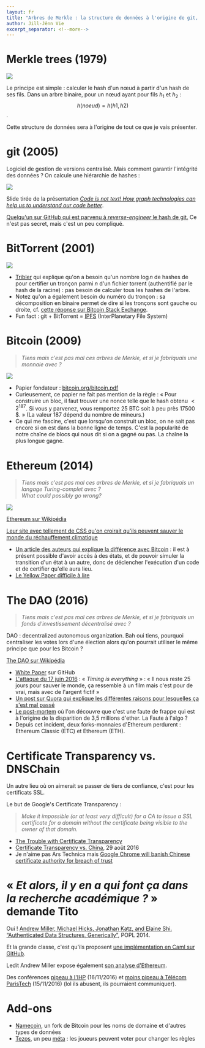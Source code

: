 ```yaml
---
layout: fr
title: "Arbres de Merkle : la structure de données à l'origine de git, BitTorrent, Bitcoin, Ethereum, The DAO et autres blockchains"
author: Jill-Jênn Vie
excerpt_separator: <!--more-->
---
```


# Merkle trees (1979)

![](/fr/images/merkle/merkle.jpg)

Le principe est simple : calculer le hash d'un nœud à partir d'un hash de ses fils. Dans un arbre binaire, pour un nœud ayant pour fils $h_1$ et $h_2$ : $$ h(noeud) = h(h1, h2) $$.

<!--more-->

Cette structure de données sera à l'origine de tout ce que je vais présenter.

# git (2005)

Logiciel de gestion de versions centralisé. Mais comment garantir l'intégrité des données ? On calcule une hiérarchie de hashes :

![](/fr/images/merkle/git.jpg)

Slide tirée de la présentation [*Code is not text! How graph technologies can help us to understand our code better*](http://www.slideshare.net/japh44/code-is-not-text-how-graph-technologies-can-help-us-to-understand-our-code-better).

[Quelqu'un sur GitHub qui est parvenu à *reverse-engineer* le hash de git.](https://gist.github.com/masak/2415865) Ce n'est pas secret, mais c'est un peu compliqué.

# BitTorrent (2001)

![](/fr/images/merkle/bitcoin.png)

- [Tribler](https://www.tribler.org/MerkleHashes/) qui explique qu'on a besoin qu'un nombre $\log n$ de hashes de pour certifier un tronçon parmi $n$ d'un fichier torrent (authentifié par le hash de la racine) : pas besoin de calculer tous les hashes de l'arbre.
- Notez qu'on a également besoin du numéro du tronçon : sa décomposition en binaire permet de dire si les tronçons sont gauche ou droite, cf. [cette réponse sur Bitcoin Stack Exchange](http://bitcoin.stackexchange.com/questions/42281/what-is-the-canonical-way-of-creating-merkle-tree-branches#comment48760_42281).
- Fun fact : git + BitTorrent = [IPFS](http://gsoc2016onkar.blogspot.fr/2016/06/ipfs.html) (InterPlanetary File System)

# Bitcoin (2009)

> *Tiens mais c'est pas mal ces arbres de Merkle, et si je fabriquais une monnaie avec ?*

![](/fr/images/merkle/nakamoto.png)

- Papier fondateur : [bitcoin.org/bitcoin.pdf](http://bitcoin.org/bitcoin.pdf)
- Curieusement, ce papier ne fait pas mention de la règle : « Pour construire un bloc, il faut trouver une nonce telle que le hash obtenu $< 2^{187}$. Si vous y parvenez, vous remportez 25 BTC soit à peu près 17500 $. » (La valeur 187 dépend du nombre de mineurs.)
- Ce qui me fascine, c'est que lorsqu'on construit un bloc, on ne sait pas encore si on est dans la bonne ligne de temps. C'est la popularité de notre chaîne de blocs qui nous dit si on a gagné ou pas. La chaîne la plus longue gagne.

# Ethereum (2014)

> *Tiens mais c'est pas mal ces arbres de Merkle, et si je fabriquais un langage Turing-complet avec ?  
What could possibly go wrong?*

![](/fr/images/merkle/ethereum.png)

[Ethereum sur Wikipédia](https://en.wikipedia.org/wiki/Ethereum)

[Leur site avec tellement de CSS qu'on croirait qu'ils peuvent sauver le monde du réchauffement climatique](https://ethereum.org)

- [Un article des auteurs qui explique la différence avec Bitcoin](https://blog.ethereum.org/2015/11/15/merkling-in-ethereum/) : il est à présent possible d'avoir accès à des états, et de pouvoir simuler la transition d'un état à un autre, donc de déclencher l'exécution d'un code et de certifier qu'elle aura lieu.
- [Le Yellow Paper difficile à lire](http://paper.gavwood.com)

# The DAO (2016)

> *Tiens mais c'est pas mal ces arbres de Merkle, et si je fabriquais un fonds d'investissement décentralisé avec ?*

DAO : decentralized autonomous organization. Bah oui tiens, pourquoi centraliser les votes lors d'une élection alors qu'on pourrait utiliser le même principe que pour les Bitcoin ?

[The DAO sur Wikipédia](https://en.wikipedia.org/wiki/The_DAO_(organization))

- [White Paper](https://github.com/ethereum/wiki/wiki/White-Paper) sur GitHub
- [L'attaque du 17 juin 2016](https://blog.slock.it/a-dao-counter-attack-613548408dd7#.846l496no) : « *Timing is everything* » : « Il nous reste 25 jours pour sauver le monde, ça ressemble à un film mais c'est pour de vrai, mais avec de l'argent fictif »
- [Un post sur Quora qui explique les différentes raisons pour lesquelles ça s'est mal passé](https://www.quora.com/What-are-the-details-of-the-DAO-hack-that-happened-in-June-2016)
- [Le post-mortem](http://vessenes.com/deconstructing-thedao-attack-a-brief-code-tour/) où l'on découvre que c'est une faute de frappe qui est à l'origine de la disparition de 3,5 millions d'ether. La Faute à l'algo ?
- Depuis cet incident, deux forks-monnaies d'Ethereum perdurent : Ethereum Classic (ETC) et Ethereum (ETH).

# Certificate Transparency vs. DNSChain

Un autre lieu où on aimerait se passer de tiers de confiance, c'est pour les certificats SSL.

Le but de Google's Certificate Transparency :

> *Make it impossible (or at least very difficult) for a CA to issue a SSL certificate for a domain without the certificate being visible to the owner of that domain.*

- [The Trouble with Certificate Transparency](https://blog.okturtles.com/2014/09/the-trouble-with-certificate-transparency/)
- [Certificate Transparency vs. China](http://thehackernews.com/2016/08/github-ssl-certificate.html), 29 août 2016
- Je n'aime pas Ars Technica mais [Google Chrome will banish Chinese certificate authority for breach of trust](http://arstechnica.com/security/2015/04/google-chrome-will-banish-chinese-certificate-authority-for-breach-of-trust/)

# « *Et alors, il y en a qui font ça dans la recherche académique ?* » demande Tito

Oui ! [Andrew Miller, Michael Hicks, Jonathan Katz, and Elaine Shi. “Authenticated Data Structures, Generically”](https://www.cs.umd.edu/~mwh/papers/gpads.pdf), POPL 2014.

Et la grande classe, c'est qu'ils proposent [une implémentation en Caml sur GitHub](https://github.com/amiller/lambda-auth/blob/master/examples/merkle.ml).

Ledit Andrew Miller expose également [son analyse d'Ethereum](https://github.com/LeastAuthority/ethereum-analyses).

Des conférences [pipeau à l'IHP](http://www.societe-informatique-de-france.fr/les-journees-sif/journees-sif-blockchains/) (16/11/2016) et [moins pipeau à Télécom ParisTech](http://www.societe-informatique-de-france.fr/les-journees-sif/journees-sif-blockchains/) (15/11/2016) (lol ils abusent, ils pourraient communiquer).

# Add-ons

- [Namecoin](https://namecoin.org), un fork de Bitcoin pour les noms de domaine et d'autres types de données
- [Tezos](https://tezos.com), un peu [méta](http://club-meta.fr) : les joueurs peuvent voter pour changer les règles
